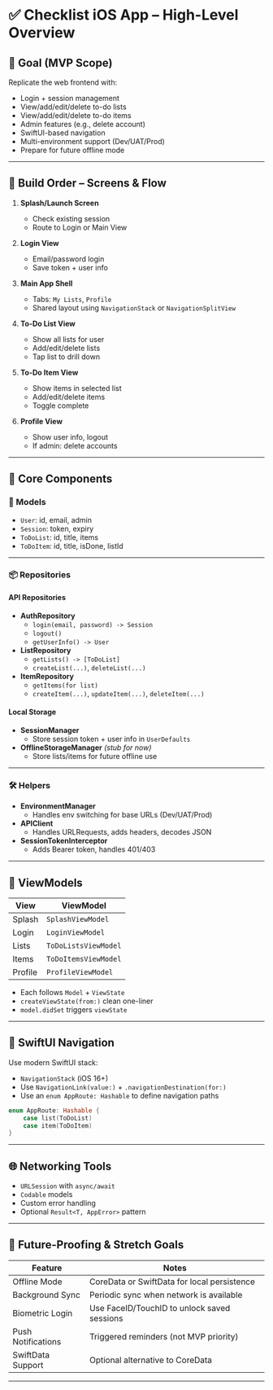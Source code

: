 
# ✅ Checklist iOS App – High-Level Overview

## 🎯 Goal (MVP Scope)

Replicate the web frontend with:
- Login + session management
- View/add/edit/delete to-do lists
- View/add/edit/delete to-do items
- Admin features (e.g., delete account)
- SwiftUI-based navigation
- Multi-environment support (Dev/UAT/Prod)
- Prepare for future offline mode

---

## 🧭 Build Order – Screens & Flow

1. **Splash/Launch Screen**
   - Check existing session
   - Route to Login or Main View

2. **Login View**
   - Email/password login
   - Save token + user info

3. **Main App Shell**
   - Tabs: `My Lists`, `Profile`
   - Shared layout using `NavigationStack` or `NavigationSplitView`

4. **To-Do List View**
   - Show all lists for user
   - Add/edit/delete lists
   - Tap list to drill down

5. **To-Do Item View**
   - Show items in selected list
   - Add/edit/delete items
   - Toggle complete

6. **Profile View**
   - Show user info, logout
   - If admin: delete accounts

---

## 🧱 Core Components

### 🔧 Models
- `User`: id, email, admin
- `Session`: token, expiry
- `ToDoList`: id, title, items
- `ToDoItem`: id, title, isDone, listId

---

### 📦 Repositories

#### API Repositories
- **AuthRepository**
  - `login(email, password) -> Session`
  - `logout()`
  - `getUserInfo() -> User`
- **ListRepository**
  - `getLists() -> [ToDoList]`
  - `createList(...)`, `deleteList(...)`
- **ItemRepository**
  - `getItems(for list)`
  - `createItem(...)`, `updateItem(...)`, `deleteItem(...)`

#### Local Storage
- **SessionManager**
  - Store session token + user info in `UserDefaults`
- **OfflineStorageManager** *(stub for now)*
  - Store lists/items for future offline use

---

### 🛠 Helpers

- **EnvironmentManager**
  - Handles env switching for base URLs (Dev/UAT/Prod)
- **APIClient**
  - Handles URLRequests, adds headers, decodes JSON
- **SessionTokenInterceptor**
  - Adds Bearer token, handles 401/403

---

## 🧠 ViewModels

| View           | ViewModel            |
|----------------|----------------------|
| Splash         | `SplashViewModel`    |
| Login          | `LoginViewModel`     |
| Lists          | `ToDoListsViewModel` |
| Items          | `ToDoItemsViewModel` |
| Profile        | `ProfileViewModel`   |

- Each follows `Model` + `ViewState`
- `createViewState(from:)` clean one-liner
- `model.didSet` triggers `viewState`

---

## 🧭 SwiftUI Navigation

Use modern SwiftUI stack:
- `NavigationStack` (iOS 16+)
- Use `NavigationLink(value:)` + `.navigationDestination(for:)`
- Use an `enum AppRoute: Hashable` to define navigation paths

```swift
enum AppRoute: Hashable {
    case list(ToDoList)
    case item(ToDoItem)
}
```

---

## 🌐 Networking Tools

- `URLSession` with `async/await`
- `Codable` models
- Custom error handling
- Optional `Result<T, AppError>` pattern

---

## 🔮 Future-Proofing & Stretch Goals

| Feature             | Notes                                         |
|---------------------|-----------------------------------------------|
| Offline Mode        | CoreData or SwiftData for local persistence   |
| Background Sync     | Periodic sync when network is available       |
| Biometric Login     | Use FaceID/TouchID to unlock saved sessions   |
| Push Notifications  | Triggered reminders (not MVP priority)        |
| SwiftData Support   | Optional alternative to CoreData              |

---
